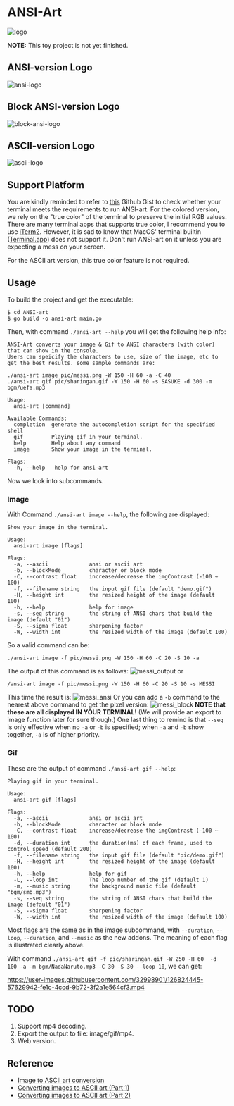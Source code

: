 # ANSI-Art

![logo](pic/logo.png)

**NOTE:** This toy project is not yet finished.


## ANSI-version Logo
![ansi-logo](pic/ansi_logo.png)

## Block ANSI-version Logo
![block-ansi-logo](pic/block_ansi_logo.png)

## ASCII-version Logo
![ascii-logo](pic/ascii_art_logo.png)

## Support Platform

You are kindly reminded to refer to [this](https://gist.github.com/XVilka/8346728) Github Gist
to check whether your terminal meets the requirements to run ANSI-art. For the colored version,
we rely on the "true color" of the terminal to preserve the initial RGB values. There are many
terminal apps that supports true color, I recommend you to use [iTerm2](https://iterm2.com/). However,
it is sad to know that MacOS' terminal builtin ([Terminal.app](https://en.wikipedia.org/wiki/Terminal_(macOS))) does not support it. Don't run ANSI-art on
it unless you are expecting a mess on your screen.

For the ASCII art version, this true color feature is not required.

## Usage
To build the project and get the executable:
```shell
$ cd ANSI-art
$ go build -o ansi-art main.go
```
Then, with command `./ansi-art --help` you will get the following help info:
```text
ANSI-Art converts your image & Gif to ANSI characters (with color) that can show in the console.
Users can speicify the characters to use, size of the image, etc to get the best results. some sample commands are:

./ansi-art image pic/messi.png -W 150 -H 60 -a -C 40
./ansi-art gif pic/sharingan.gif -W 150 -H 60 -s SASUKE -d 300 -m bgm/uefa.mp3

Usage:
  ansi-art [command]

Available Commands:
  completion  generate the autocompletion script for the specified shell
  gif         Playing gif in your terminal.
  help        Help about any command
  image       Show your image in the terminal.

Flags:
  -h, --help   help for ansi-art
```
Now we look into subcommands.
### Image
With Command `./ansi-art image --help`, the following are displayed:
```text
Show your image in the terminal.

Usage:
  ansi-art image [flags]

Flags:
  -a, --ascii             ansi or ascii art
  -b, --blockMode         character or block mode
  -C, --contrast float    increase/decrease the imgContrast (-100 ~ 100)
  -f, --filename string   the input gif file (default "demo.gif")
  -H, --height int        the resized height of the image (default 100)
  -h, --help              help for image
  -s, --seq string        the string of ANSI chars that build the image (default "01")
  -S, --sigma float       sharpening factor
  -W, --width int         the resized width of the image (default 100)
```
So a valid command can be:
```shell
./ansi-art image -f pic/messi.png -W 150 -H 60 -C 20 -S 10 -a
```
The output of this command is as follows:
![messi_output](pic/messi_output.png)
or 
```shell
/ansi-art image -f pic/messi.png -W 150 -H 60 -C 20 -S 10 -s MESSI
```
This time the result is:
![messi_ansi](pic/messi_ansi.png)
Or you can add a `-b` command to the nearest above command to get the pixel version:
![messi_block](pic/messi_block.png)
**NOTE that these are all displayed IN YOUR TERMINAL!** 
(We will provide an export to image function later for sure though.)
One last thing to remind is that `--seq` is only effective when no `-a` or `-b` is 
specified; when `-a` and `-b` show together, `-a` is of higher priority.
### Gif
These are the output of command `./ansi-art gif --help`:
```text
Playing gif in your terminal.

Usage:
  ansi-art gif [flags]

Flags:
  -a, --ascii             ansi or ascii art
  -b, --blockMode         character or block mode
  -C, --contrast float    increase/decrease the imgContrast (-100 ~ 100)
  -d, --duration int      the duration(ms) of each frame, used to control speed (default 200)
  -f, --filename string   the input gif file (default "pic/demo.gif")
  -H, --height int        the resized height of the image (default 100)
  -h, --help              help for gif
  -L, --loop int          The loop number of the gif (default 1)
  -m, --music string      the background music file (default "bgm/smb.mp3")
  -s, --seq string        the string of ANSI chars that build the image (default "01")
  -S, --sigma float       sharpening factor
  -W, --width int         the resized width of the image (default 100)
```
Most flags are the same as in the image subcommand, with `--duration`, `--loop`, `--duration`, and `--music`
as the new addons. The meaning of each flag is illustrated clearly above.

With command `./ansi-art gif -f pic/sharingan.gif -W 250 -H 60  -d 100 -a -m bgm/NadaNaruto.mp3 -C 30 -S 30 --loop 10`, we can get:

https://user-images.githubusercontent.com/32998901/126824445-57629942-fe1c-4ccd-9b72-3f2a1e564cf3.mp4

## TODO
1. Support mp4 decoding.
2. Export the output to file: image/gif/mp4.
3. Web version.

## Reference

* [Image to ASCII art conversion](https://stackoverflow.com/questions/32987103/image-to-ascii-art-conversion)
* [Converting images to ASCII art (Part 1)](https://bitesofcode.wordpress.com/2017/01/19/converting-images-to-ascii-art-part-1/)
* [Converting images to ASCII art (Part 2)](https://bitesofcode.wordpress.com/2017/05/27/converting-images-to-ascii-art-part-2/)



